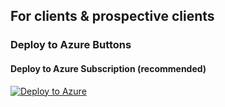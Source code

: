 ## For clients & prospective clients
### Deploy to Azure Buttons

#### Deploy to Azure Subscription (recommended)
[![Deploy to Azure](https://aka.ms/deploytoazurebutton)](https://portal.azure.com/#create/Microsoft.Template/uri/https%3A%2F%2Fraw.githubusercontent.com%2Fberndtgroup%2F.github%2Fmain%2Fonboarding%2Fsubscription%2FdelegatedResourceManagement.json)
